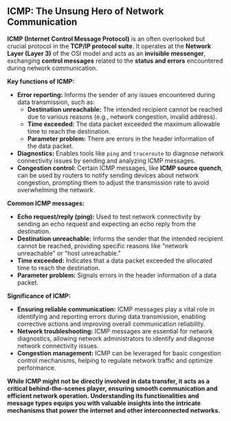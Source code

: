 ## ICMP: The Unsung Hero of Network Communication

**ICMP (Internet Control Message Protocol)** is an often overlooked but crucial protocol in the **TCP/IP protocol suite**. It operates at the **Network Layer (Layer 3)** of the OSI model and acts as an **invisible messenger**, exchanging **control messages** related to the **status and errors** encountered during network communication.

**Key functions of ICMP:**

- **Error reporting:** Informs the sender of any issues encountered during data transmission, such as:
    - **Destination unreachable:** The intended recipient cannot be reached due to various reasons (e.g., network congestion, invalid address).
    - **Time exceeded:** The data packet exceeded the maximum allowable time to reach the destination.
    - **Parameter problem:** There are errors in the header information of the data packet.
- **Diagnostics:** Enables tools like `ping` and `traceroute` to diagnose network connectivity issues by sending and analyzing ICMP messages.
- **Congestion control:** Certain ICMP messages, like **ICMP source quench**, can be used by routers to notify sending devices about network congestion, prompting them to adjust the transmission rate to avoid overwhelming the network.

**Common ICMP messages:**

- **Echo request/reply (ping):** Used to test network connectivity by sending an echo request and expecting an echo reply from the destination.
- **Destination unreachable:** Informs the sender that the intended recipient cannot be reached, providing specific reasons like "network unreachable" or "host unreachable."
- **Time exceeded:** Indicates that a data packet exceeded the allocated time to reach the destination.
- **Parameter problem:** Signals errors in the header information of a data packet.

**Significance of ICMP:**

- **Ensuring reliable communication:** ICMP messages play a vital role in identifying and reporting errors during data transmission, enabling corrective actions and improving overall communication reliability.
- **Network troubleshooting:** ICMP messages are essential for network diagnostics, allowing network administrators to identify and diagnose network connectivity issues.
- **Congestion management:** ICMP can be leveraged for basic congestion control mechanisms, helping to regulate network traffic and optimize performance.

**While ICMP might not be directly involved in data transfer, it acts as a critical behind-the-scenes player, ensuring smooth communication and efficient network operation. Understanding its functionalities and message types equips you with valuable insights into the intricate mechanisms that power the internet and other interconnected networks.**
